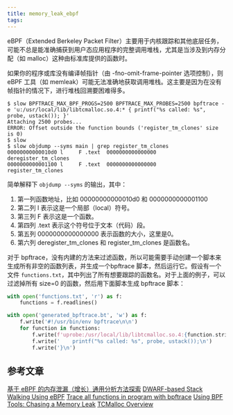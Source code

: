 ```yaml
---
title: memory_leak_ebpf
tags:
---
```




eBPF（Extended Berkeley Packet Filter）主要用于内核跟踪和其他底层任务，可能不总是能准确捕获到用户态应用程序的完整调用堆栈，尤其是当涉及到内存分配（如 malloc）这种由标准库提供的函数时。

如果你的程序或库没有编译帧指针（由 -fno-omit-frame-pointer 选项控制），则 eBPF 工具（如 memleak）可能无法准确地获取调用堆栈。这主要是因为在没有帧指针的情况下，进行堆栈回溯要困难得多。


```shell
$ slow BPFTRACE_MAX_BPF_PROGS=2500 BPFTRACE_MAX_PROBES=2500 bpftrace -e 'u:/usr/local/lib/libtcmalloc.so.4:* { printf("%s called: %s", probe, ustack()); }'
Attaching 2500 probes...
ERROR: Offset outside the function bounds ('register_tm_clones' size is 0)
$ slow
$ slow objdump --syms main | grep register_tm_clones
00000000000010d0 l     F .text	0000000000000000              deregister_tm_clones
0000000000001100 l     F .text	0000000000000000              register_tm_clones
```

简单解释下 `objdump --syms` 的输出，其中：

1. 第一列函数地址，比如 00000000000010d0 和 0000000000001100 
2. 第二列 l 表示这是一个局部（local）符号。
3. 第三列 F 表示这是一个函数。
4. 第四列 .text 表示这个符号位于文本（代码）段。
5. 第五列 0000000000000000 表示函数的大小，这里是0。
6. 第六列 deregister_tm_clones 和 register_tm_clones 是函数名。

对于 bpftrace，没有内建的方法来过滤函数，所以可能需要手动创建一个脚本来生成所有非空的函数列表，并生成一个bpftrace 脚本，然后运行它。假设有一个文件 `functions.txt`，其中列出了所有想要跟踪的函数名。对于上面的例子，可以过滤掉所有 size=0 的函数，然后用下面脚本生成 bpftrace 脚本：

```python
with open('functions.txt', 'r') as f:
    functions = f.readlines()

with open('generated_bpftrace.bt', 'w') as f:
    f.write('#!/usr/bin/env bpftrace\n\n')
    for function in functions:
        f.write(f'uprobe:/usr/local/lib/libtcmalloc.so.4:{function.strip()} {{\n')
        f.write('    printf("%s called: %s", probe, ustack());\n')
        f.write('}\n')
```

## 参考文章

[基于 eBPF 的内存泄漏（增长）通用分析方法探索](https://zhuanlan.zhihu.com/p/652850051)
[DWARF-based Stack Walking Using eBPF](https://www.polarsignals.com/blog/posts/2022/11/29/dwarf-based-stack-walking-using-ebpf)
[Trace all functions in program with bpftrace](https://www.reddit.com/r/linuxquestions/comments/piq9tx/trace_all_functions_in_program_with_bpftrace/)
[Using BPF Tools: Chasing a Memory Leak](https://github.com/goldshtn/linux-tracing-workshop/blob/master/bpf-memleak.md)
[TCMalloc Overview](https://google.github.io/tcmalloc/overview.html)
